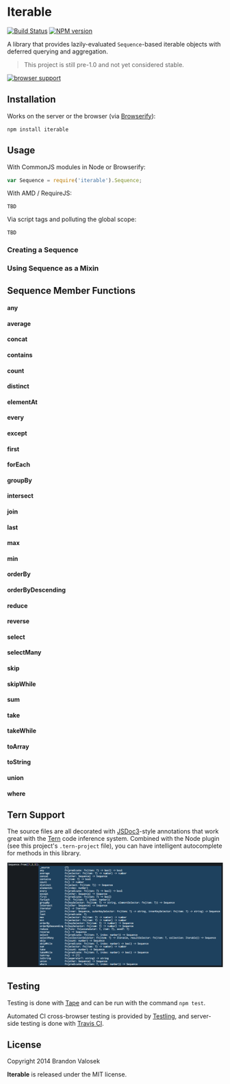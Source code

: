 # Iterable

[![Build Status](https://travis-ci.org/bvalosek/iterable.png?branch=master)](https://travis-ci.org/bvalosek/iterable)
[![NPM version](https://badge.fury.io/js/iterable.png)](http://badge.fury.io/js/iterable)

A library that provides lazily-evaluated `Sequence`-based iterable objects with
deferred querying and aggregation.

> This project is still pre-1.0 and not yet considered stable.

[![browser support](https://ci.testling.com/bvalosek/iterable.png)](https://ci.testling.com/bvalosek/iterable)

## Installation

Works on the server or the browser (via [Browserify](http://browserify.org)):

```
npm install iterable
```

## Usage

With CommonJS modules in Node or Browserify:

```javascript
var Sequence = require('iterable').Sequence;
```

With AMD / RequireJS:

```
TBD
```

Via script tags and polluting the global scope:

```
TBD
```

### Creating a Sequence

### Using Sequence as a Mixin 

## Sequence Member Functions

#### any
#### average
#### concat
#### contains
#### count
#### distinct
#### elementAt
#### every
#### except
#### first
#### forEach
#### groupBy
#### intersect
#### join
#### last
#### max
#### min
#### orderBy
#### orderByDescending
#### reduce
#### reverse
#### select
#### selectMany
#### skip
#### skipWhile
#### sum
#### take
#### takeWhile
#### toArray
#### toString
#### union
#### where

## Tern Support

The source files are all decorated with [JSDoc3](http://usejsdoc.org/)-style
annotations that work great with the [Tern](http://ternjs.net/) code inference
system. Combined with the Node plugin (see this project's `.tern-project`
file), you can have intelligent autocomplete for methods in this library.

![tern screenshot](/doc/tern.png)

## Testing

Testing is done with [Tape](http://github.com/substack/tape) and can be run
with the command `npm test`.

Automated CI cross-browser testing is provided by
[Testling](http://ci.testling.com/bvalosek/iterable), and server-side testing
is done with [Travis CI](https://travis-ci.org/bvalosek/iterable).

## License
Copyright 2014 Brandon Valosek

**Iterable** is released under the MIT license.
